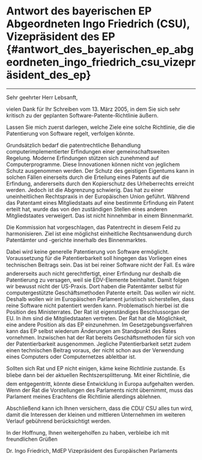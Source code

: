# Antwort des bayerischen EP Abgeordneten Ingo Friedrich (CSU), Vizepräsident des EP {#antwort_des_bayerischen_ep_abgeordneten_ingo_friedrich_csu_vizepräsident_des_ep}

------------------------------------------------------------------------

Sehr geehrter Herr Lebsanft,

vielen Dank für Ihr Schreiben vom 13. März 2005, in dem Sie sich sehr
kritisch zu der geplanten Software-Patente-Richtlinie äußern.

Lassen Sie mich zuerst darlegen, welche Ziele eine solche Richtlinie,
die die Patentierung von Software regelt, verfolgen könnte.

Grundsätzlich bedarf die patentrechtliche Behandlung
computerimplementierter Erfindungen einer gemeinschaftsweiten Regelung.
Moderne Erfindungen stützen sich zunehmend auf Computerprogramme. Diese
Innovationen können nicht von jeglichem Schutz ausgenommen werden. Der
Schutz des geistigen Eigentums kann in solchen Fällen einerseits durch
die Erteilung eines Patents auf die Erfindung, andererseits durch den
Kopierschutz des Urheberrechts erreicht werden. Jedoch ist die
Abgrenzung schwierig. Das hat zu einer uneinheitlichen Rechtspraxis in
der Europäischen Union geführt. Während das Patentamt eines
Mitgliedstaats auf eine bestimmte Erfindung ein Patent erteilt hat,
wurde das von den zuständigen Stellen eines anderen Mitgliedstaates
verweigert. Das ist nicht hinnehmbar in einem Binnenmarkt.

Die Kommission hat vorgeschlagen, das Patentrecht in diesem Feld zu
harmonisieren. Ziel ist eine möglichst einheitliche Rechtsanwendung
durch Patentämter und -gerichte innerhalb des Binnenmarktes.

Dabei wird keine generelle Patentierung von Software ermöglicht.
Voraussetzung für die Patentierbarkeit soll hingegen das Vorliegen eines
technischen Beitrags sein. Das ist bei reiner Software nicht der Fall.
Es wäre andererseits auch nicht gerechtfertigt, einer Erfindung nur
deshalb die Patentierung zu versagen, weil sie EDV-Elemente beinhaltet.
Damit folgen wir bewusst nicht der US-Praxis. Dort haben die Patentämter
selbst für computergestützte Geschäftsmethoden Patente erteilt. Das
wollen wir nicht. Deshalb wollen wir im Europäischen Parlament
juristisch sicherstellen, dass reine Software nicht patentiert werden
kann. Problematisch hierbei ist die Position des Ministerrates. Der Rat
ist eigenständiges Beschlussorgan der EU. In ihm sind die
Mitgliedstaaten vertreten. Der Rat hat die Möglichkeit, eine andere
Position als das EP einzunehmen. Im Gesetzgebungsverfahren kann das EP
selbst wiederum Änderungen am Standpunkt des Rates vornehmen. Inzwischen
hat der Rat bereits Geschäftsmethoden für sich von der Patentierbarkeit
ausgenommen. Jegliche Patentierbarkeit setzt zudem einen technischen
Beitrag voraus, der nicht schon aus der Verwendung eines Computers oder
Computernetzes ableitbar ist.

Sollten sich Rat und EP nicht einigen, käme keine Richtlinie zustande.
Es bliebe dann bei der aktuellen Rechtszersplitterung. Mit einer
Richtlinie, die dem entgegentritt, könnte diese Entwicklung in Europa
aufgehalten werden. Wenn der Rat die Vorstellungen des Parlaments nicht
übernimmt, muss das Parlament meines Erachtens die Richtlinie allerdings
ablehnen.

Abschließend kann ich Ihnen versichern, dass die CDU/ CSU alles tun
wird, damit die Interessen der kleinen und mittleren Unternehmen im
weiteren Verlauf gebührend berücksichtigt werden.

In der Hoffnung, Ihnen weitergeholfen zu haben, verbleibe ich mit
freundlichen Grüßen

Dr. Ingo Friedrich, MdEP Vizepräsident des Europäischen Parlaments
